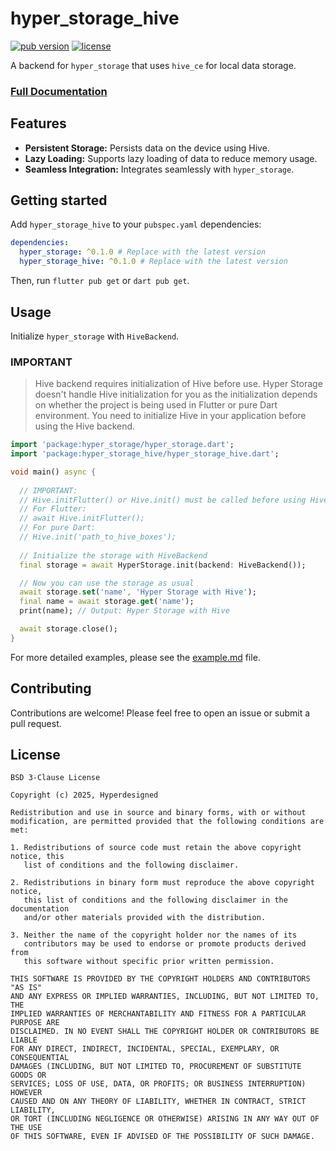 # hyper_storage_hive

[![pub version](https://img.shields.io/pub/v/hyper_storage_hive.svg)](https://pub.dev/packages/hyper_storage_hive)
[![license](https://img.shields.io/badge/license-MIT-blue.svg)](https://opensource.org/licenses/MIT)

A backend for `hyper_storage` that uses `hive_ce` for local data storage.

### [Full Documentation](https://pub.dev/documentation/hyper_storage/latest)

## Features

-   **Persistent Storage:** Persists data on the device using Hive.
-   **Lazy Loading:** Supports lazy loading of data to reduce memory usage.
-   **Seamless Integration:** Integrates seamlessly with `hyper_storage`.

## Getting started

Add `hyper_storage_hive` to your `pubspec.yaml` dependencies:

```yaml
dependencies:
  hyper_storage: ^0.1.0 # Replace with the latest version
  hyper_storage_hive: ^0.1.0 # Replace with the latest version
```

Then, run `flutter pub get` or `dart pub get`.

## Usage

Initialize `hyper_storage` with `HiveBackend`.

### IMPORTANT
> Hive backend requires initialization of Hive before use. Hyper Storage doesn't handle Hive initialization for you as
> the initialization depends on whether the project is being used in Flutter or pure Dart environment.
> You need to initialize Hive in your application before using the Hive backend.

```dart
import 'package:hyper_storage/hyper_storage.dart';
import 'package:hyper_storage_hive/hyper_storage_hive.dart';

void main() async {
  
  // IMPORTANT:
  // Hive.initFlutter() or Hive.init() must be called before using HiveBackend.
  // For Flutter:
  // await Hive.initFlutter();
  // For pure Dart:
  // Hive.init('path_to_hive_boxes');
  
  // Initialize the storage with HiveBackend
  final storage = await HyperStorage.init(backend: HiveBackend());

  // Now you can use the storage as usual
  await storage.set('name', 'Hyper Storage with Hive');
  final name = await storage.get('name');
  print(name); // Output: Hyper Storage with Hive

  await storage.close();
}
```

For more detailed examples, please see the [example.md](example.md) file.

## Contributing

Contributions are welcome! Please feel free to open an issue or submit a pull request.

## License

```
BSD 3-Clause License

Copyright (c) 2025, Hyperdesigned

Redistribution and use in source and binary forms, with or without
modification, are permitted provided that the following conditions are met:

1. Redistributions of source code must retain the above copyright notice, this
   list of conditions and the following disclaimer.

2. Redistributions in binary form must reproduce the above copyright notice,
   this list of conditions and the following disclaimer in the documentation
   and/or other materials provided with the distribution.

3. Neither the name of the copyright holder nor the names of its
   contributors may be used to endorse or promote products derived from
   this software without specific prior written permission.

THIS SOFTWARE IS PROVIDED BY THE COPYRIGHT HOLDERS AND CONTRIBUTORS "AS IS"
AND ANY EXPRESS OR IMPLIED WARRANTIES, INCLUDING, BUT NOT LIMITED TO, THE
IMPLIED WARRANTIES OF MERCHANTABILITY AND FITNESS FOR A PARTICULAR PURPOSE ARE
DISCLAIMED. IN NO EVENT SHALL THE COPYRIGHT HOLDER OR CONTRIBUTORS BE LIABLE
FOR ANY DIRECT, INDIRECT, INCIDENTAL, SPECIAL, EXEMPLARY, OR CONSEQUENTIAL
DAMAGES (INCLUDING, BUT NOT LIMITED TO, PROCUREMENT OF SUBSTITUTE GOODS OR
SERVICES; LOSS OF USE, DATA, OR PROFITS; OR BUSINESS INTERRUPTION) HOWEVER
CAUSED AND ON ANY THEORY OF LIABILITY, WHETHER IN CONTRACT, STRICT LIABILITY,
OR TORT (INCLUDING NEGLIGENCE OR OTHERWISE) ARISING IN ANY WAY OUT OF THE USE
OF THIS SOFTWARE, EVEN IF ADVISED OF THE POSSIBILITY OF SUCH DAMAGE.
```